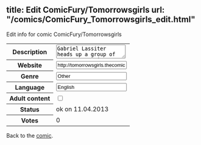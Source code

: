 title: Edit ComicFury/Tomorrowsgirls
url: "/comics/ComicFury_Tomorrowsgirls_edit.html"
---
Edit info for comic ComicFury/Tomorrowsgirls

<form name="comic" action="http://gaepostmail.appengine.com/comic" name="post">
<table class="comicinfo">
<tr>
<th>Description</th><td><textarea name="description">Gabriel Lassiter heads up a group of mega-corporations offering almost magical technology, and amazing consumer products. But Lassiter is hiding a frightening secret that only Whitney, his personal assistant, and Steve Chin, the head of the Tomorrow Girl Agency know. And they aren't telling.</textarea></td>
</tr>
<tr>
<th>Website</th><td><input type="text" name="url" value="http://tomorrowsgirls.thecomicseries.com/"/></td>
</tr>
<tr>
<th>Genre</th><td><input type="text" name="genre" value="Other"/></td>
</tr>
<tr>
<th>Language</th><td><input type="text" name="language" value="English"/></td>
</tr>
<tr>
<th>Adult content</th><td><input type="checkbox" name="adult" value="adult" /></td>
</tr>
<tr>
<th>Status</th><td>ok on 11.04.2013</td>
</tr>
<tr>
<th>Votes</th><td>0</div></td>
</tr>
</table>
</form>

Back to the [comic](/comics/ComicFury_Tomorrowsgirls.html).
